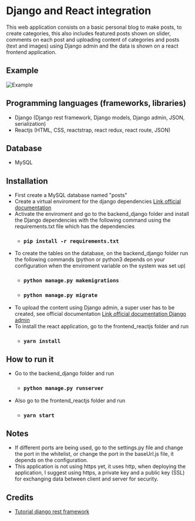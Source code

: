 # Django and React integration #

This web application consists on a basic personal blog to make posts, to create categories, this also includes featured posts shown on slider, comments on each post and uploading content of categories and posts (text and images) using Django admin and the data is shown on a react frontend application.

## Example ##
![Example](https://user-images.githubusercontent.com/59356298/102147219-66e05280-3e38-11eb-8f5f-f6e9d18795a1.png)

## Programming languages (frameworks, libraries) ##
*   Django (Django rest framework, Django models, Django admin, JSON, serialization)
*   Reactjs (HTML, CSS, reactstrap, react redux, react route, JSON)

## Database ##
*   MySQL

## Installation ##
*   First create a MySQL database named "posts" 
*   Create a virtual enviroment for the django dependencies [Link official documentation](https://docs.djangoproject.com/en/3.1/intro/contributing/#getting-a-copy-of-django-s-development-version "djangoenviroment")
*   Activate the enviroment and go to the backend_django folder and install the Django dependencies with the following command using the requirements.txt file which has the dependencies
	* ### `pip install -r requirements.txt`
*   To create the tables on the database, on the backend_django folder run the following commands (python or python3 depends on your configuration when the enviroment variable on the system was set up)
	* ### `python manage.py makemigrations`
	* ### `python manage.py migrate`
*   To upload the content using Django admin, a super user has to be created, see official documentation [Link official documentation Django admin](https://docs.djangoproject.com/en/3.1/intro/tutorial02/#introducing-the-django-admin "djangoenviroment")
*   To install the react application, go to the frontend_reactjs folder and run
	* ### `yarn install`

## How to run it ##
*   Go to the backend_django folder and run
	* ### `python manage.py runserver`
*   Also go to the frontend_reactjs folder and run
	* ### `yarn start`

## Notes ##
*   If different ports are being used, go to the settings.py file and change the port in the whitelist, or change the port in the baseUrl.js file, it depends on the configuration.
*   This application is not using https yet, it uses http, when deploying the application, I suggest using https, a private key and a public key (SSL) for exchanging data between client and server for security.

## Credits ##
*   [Tutorial django rest framework](https://bezkoder.com/django-crud-mysql-rest-framework/ "djangorestframeworktutorial")